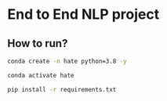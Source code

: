 # End to End NLP project


## How to run?

``` bash
conda create -n hate python=3.8 -y
```
```bash
conda activate hate
```
```bash
pip install -r requirements.txt
```